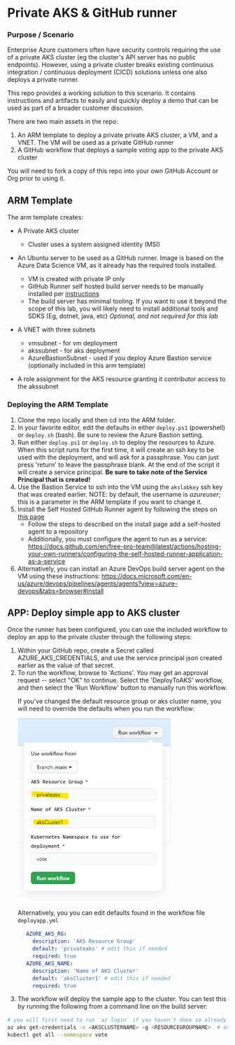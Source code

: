 # Private AKS & GitHub runner

### Purpose / Scenario
Enterprise Azure customers often have security controls requiring the use of a private AKS cluster (eg the cluster's API server has no public endpoints).  However, using a private cluster breaks existing continuous integration / continuous deployment (CICD) solutions unless one also deploys a private runner.

This repo provides a working solution to this scenario.  It contains instructions and artifacts to easily and quickly deploy a demo that can be used as part of a broader customer discussion.

There are two main assets in the repo:
1) An ARM template to deploy a private private AKS cluster, a VM, and a VNET.  The VM will be used as a private GitHub runner
2) A GitHub workflow that deploys a sample voting app to the private AKS cluster

You will need to fork a copy of this repo into your own GitHub Account or Org prior to using it.

## ARM Template 
The arm template creates:
- A Private AKS cluster
  - Cluster uses a system assigned identity (MSI)
- An Ubuntu server to be used as a GitHub runner.  Image is based on the Azure Data Science VM, as it already has the required tools installed.
  - VM is created with private IP only
  - GitHub Runner self hosted build server needs to be manually installed per [instructions](https://docs.github.com/en/free-pro-team@latest/actions/hosting-your-own-runners/adding-self-hosted-runners)
  - The build server has minimal tooling.  If you want to use it beyond the scope of this lab, you will likely need to install additional tools and SDKS (Eg, dotnet, java, etc)  _Optional, and not required for this lab_

- A VNET with three subnets
  - vmsubnet - for vm deployment
  - akssubnet - for aks deployment
  - AzureBastionSubnet - used if you deploy Azure Bastion service (optionally included in this arm template)
- A role assignment for the AKS resource granting it contributor access to the akssubnet

### Deploying the ARM Template
1. Clone the repo locally and then cd into the ARM folder.
2. In your favorite editor, edit the defaults in either  `deploy.ps1` (powershell) or  `deploy.sh` (bash).    Be sure to review the Azure Bastion setting.
3. Run either `deploy.ps1` or `deploy.sh` to deploy the resources to Azure.  When this script runs for the first time, it will create an ssh key to be used with the deployment, and will ask for a passphrase.  You can just press 'return' to leave the passphrase blank.  At the end of the script it will create a service principal.   **Be sure to take note of the Service Principal that is created!**
5. Use the Bastion Service to ssh into the VM using the `akslabkey` ssh key that was created earlier. NOTE: by default, the username is _azureuser_; this is a parameter in the ARM template if you want to change it.
6. Install the Self Hosted GitHub Runner agent by following the steps on [this page](https://docs.github.com/en/free-pro-team@latest/actions/hosting-your-own-runners/adding-self-hosted-runners)
   - Follow the steps to described on the install page add a self-hosted agent to a repository
   - Additionally, you must configure the agent to run as a service:  https://docs.github.com/en/free-pro-team@latest/actions/hosting-your-own-runners/configuring-the-self-hosted-runner-application-as-a-service
7. Alternatively, you can install an Azure DevOps build server agent on the VM using these instructions:  https://docs.microsoft.com/en-us/azure/devops/pipelines/agents/agents?view=azure-devops&tabs=browser#install
 

## APP:  Deploy simple app to AKS cluster
Once the runner has been configured, you can use the included workflow to deploy an app to the private cluster through the following steps:

1. Within your GitHub repo, create a Secret called AZURE_AKS_CREDENTIALS, and use the service principal json created earlier as the value of that secret.
2. To run the workflow, browse to 'Actions'.  You may get an approval request -- select "OK" to continue.  Select the 'DeployToAKS' workflow, and then select the 'Run Workflow' button to manually run this workflow.<p>
If you've changed the default resource group or aks cluster name, you will need to override the defaults when you run the workflow:<p>
![workflowhighlight](media/workflow1.png)<p>
Alternatively, you you can edit defaults found in the workflow file `deployapp.yml`
```yaml
      AZURE_AKS_RG: 
        description: 'AKS Resource Group'
        default: 'privateaks' # edit this if needed
        required: true
      AZURE_AKS_NAME: 
        description: 'Name of AKS Cluster'
        default: 'aksCluster1' # edit this if needed
        required: true
```
3. The workflow will deploy the sample app to the cluster.  You can test this by running the following from a command line on the build server:
```bash
# you will first need to run 'az login' if you haven't done so already
az aks get-credentials -n <AKSCLUSTERNAME> -g <RESOURCEGROUPNAME>  # one time only
kubectl get all --namespace vote
```
